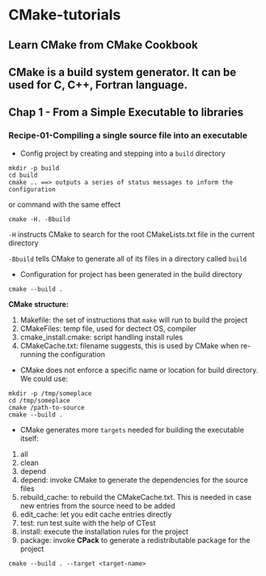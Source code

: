 # CMake-tutorials
Learn CMake from CMake Cookbook
---
CMake is a build system generator. It can be used for C, C++, Fortran language.
---
## Chap 1 - From a Simple Executable to libraries

### Recipe-01-Compiling a single source file into an executable
- Config project by creating and stepping into a `build` directory
```
mkdir -p build 
cd build
cmake .. ==> outputs a series of status messages to inform the configuration
```
or command with the same effect
```
cmake -H. -Bbuild
```

`-H` instructs CMake to search for the root CMakeLists.txt file in the current directory

`-Bbuild` tells CMake to generate all of its files in a directory called `build`


- Configuration for project has been generated in the build directory
```
cmake --build .
```

**CMake structure:**
1. Makefile: the set of instructions that `make` will run to build the project
2. CMakeFiles: temp file, used for dectect OS, compiler
3. cmake_install.cmake: script handling install rules
4. CMakeCache.txt: filename suggests, this is used by CMake when re-running the configuration

- CMake does not enforce a specific name or location for build directory. We could use:
```
mkdir -p /tmp/someplace
cd /tmp/someplace
cmake /path-to-source
cmake --build .
```

- CMake generates more `targets` needed for building the executable itself:
1. all
2. clean
3. depend
4. depend: invoke CMake to generate the dependencies for the source files
5. rebuild_cache: to rebuild the CMakeCache.txt. This is needed in case new entries from the source need to be added
6. edit_cache: let you edit cache entries directly
7. test: run test suite with the help of CTest
8. install: execute the installation rules for the project
9. package: invoke **CPack** to generate a redistributable package for the project
```
cmake --build . --target <target-name>
```
